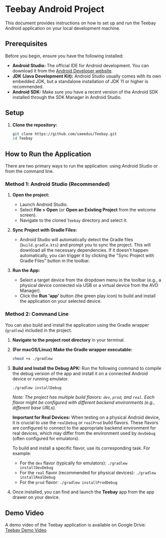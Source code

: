 # Teebay Android Project

This document provides instructions on how to set up and run the Teebay Android application on your
local development machine.

## Prerequisites

Before you begin, ensure you have the following installed:

* **Android Studio:** The official IDE for Android development. You can download it from
  the [Android Developer website](https://developer.android.com/studio).
* **JDK (Java Development Kit):** Android Studio usually comes with its own embedded JDK, but a
  standalone installation of JDK 11 or higher is recommended.
* **Android SDK:** Make sure you have a recent version of the Android SDK installed through the SDK
  Manager in Android Studio.

## Setup

1. **Clone the repository:**
   ```bash
   git clone https://github.com/saeedus/Teebay.git
   cd Teebay
   ```

## How to Run the Application

There are two primary ways to run the application: using Android Studio or from the command line.

### Method 1: Android Studio (Recommended)

1. **Open the project:**
    * Launch Android Studio.
    * Select **File > Open** (or **Open an Existing Project** from the welcome screen).
    * Navigate to the cloned `Teebay` directory and select it.

2. **Sync Project with Gradle Files:**
    * Android Studio will automatically detect the Gradle files (`build.gradle.kts`) and prompt you
      to sync the project. This will download all the necessary dependencies. If it doesn't happen
      automatically, you can trigger it by clicking the "Sync Project with Gradle Files" button in
      the toolbar.

3. **Run the App:**
    * Select a target device from the dropdown menu in the toolbar (e.g., a physical device
      connected via USB or a virtual device from the AVD Manager).
    * Click the **Run 'app'** button (the green play icon) to build and install the application on
      your selected device.

### Method 2: Command Line

You can also build and install the application using the Gradle wrapper (`gradlew`) included in the
project.

1. **Navigate to the project root directory** in your terminal.

2. **(For macOS/Linux) Make the Gradle wrapper executable:**
   ```bash
   chmod +x ./gradlew
   ```

3. **Build and Install the Debug APK:**
   Run the following command to compile the debug version of the app and install it on a connected
   Android device or running emulator.
   ```bash
   ./gradlew installDebug
   ```
   *Note: The project has multiple build flavors: `dev`, `prod`, and `real`. Each flavor might be
   configured with different backend environments (e.g., different base URLs).*

   **Important for Real Devices:**
   When testing on a physical Android device, it is crucial to use the `realDebug` or `realProd`
   build flavors. These flavors are configured to connect to the appropriate backend environment for
   real devices, which may differ from the environment used by `devDebug` (often configured for
   emulators).

   To build and install a specific flavor, use its corresponding task. For example:
    * For the `dev` flavor (typically for emulators): `./gradlew installDevDebug`
    * For the `real` flavor (recommended for physical devices): `./gradlew installRealDebug`
    * For the `prod` flavor: `./gradlew installProdDebug`

4. Once installed, you can find and launch the **Teebay** app from the app drawer on your device.

## Demo Video

A demo video of the Teebay application is available on Google Drive:
[Teebay Demo Video](https://drive.google.com/drive/folders/1-2OwQQu47W_FDDgss0y82RRJSMb0pIow?usp=sharing)
